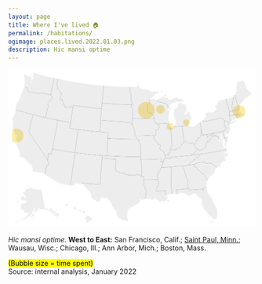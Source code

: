 ```yaml
---
layout: page
title: Where I've lived 🏠
permalink: /habitations/
ogimage: places.lived.2022.01.03.png
description: Hic mansi optime
---
```

<img src="/assets/og/places.lived.2022.01.03.png">

*Hic mansi optime.* **West to East:** San Francisco, Calif.; <a href="/mn">Saint Paul, Minn.</a>; Wausau, Wisc.; Chicago, Ill.; Ann Arbor, Mich.; Boston, Mass.

<mark><span class="muted small">(Bubble size = time spent)</span></mark>
<br><span class="muted small">Source: internal analysis, January 2022</span>